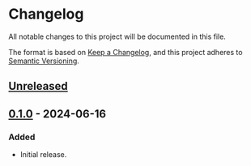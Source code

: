 # Changelog

All notable changes to this project will be documented in this file.

The format is based on [Keep a Changelog](https://keepachangelog.com/en/1.0.0/), and this project adheres
to [Semantic Versioning](https://semver.org/spec/v2.0.0.html).

## [Unreleased]

## [0.1.0] - 2024-06-16

### Added

-   Initial release.

[Unreleased]: https://github.com/refinedmods/refinedstorage-curios-integration/compare/v0.1.0...HEAD

[0.1.0]: https://github.com/refinedmods/refinedstorage-curios-integration/compare/d93126099d873e916194636f8736536feef3fc11...v0.1.0
